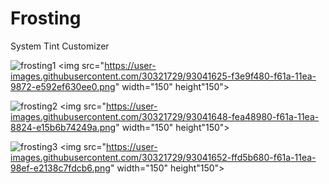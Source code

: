 # Frosting
System Tint Customizer

![frosting1](https://user-images.githubusercontent.com/30321729/93041625-f3e9f480-f61a-11ea-9872-e592ef630ee0.png)
<img src="https://user-images.githubusercontent.com/30321729/93041625-f3e9f480-f61a-11ea-9872-e592ef630ee0.png" width="150" height"150">

![frosting2](https://user-images.githubusercontent.com/30321729/93041648-fea48980-f61a-11ea-8824-e15b6b74249a.png)
<img src="https://user-images.githubusercontent.com/30321729/93041648-fea48980-f61a-11ea-8824-e15b6b74249a.png" width="150" height"150">

![frosting3](https://user-images.githubusercontent.com/30321729/93041652-ffd5b680-f61a-11ea-98ef-e2138c7fdcb6.png)
<img src="https://user-images.githubusercontent.com/30321729/93041652-ffd5b680-f61a-11ea-98ef-e2138c7fdcb6.png" width="150" height"150">

